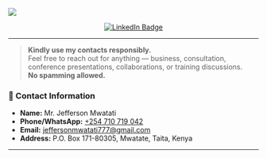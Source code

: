 
![](https://github.com/jefftizo/jefftizo/blob/main/jefferson-mwatati.png)

<div id="header" align="center">
  
<div id="badges">
  <a href="https://www.linkedin.com/in/jefferson-mwatati/">
    <img src="https://img.shields.io/badge/LinkedIn-blue?style=for-the-badge&logo=linkedin&logoColor=white" alt="LinkedIn Badge"/>
  </a>
</div>
  
</div>

---

> **Kindly use my contacts responsibly.**  
> Feel free to reach out for anything — business, consultation, conference presentations, collaborations, or training discussions.  
> **No spamming allowed.**

### 📇 Contact Information

- **Name:** Mr. Jefferson Mwatati  
- **Phone/WhatsApp:** [+254 710 719 042](tel:+254710719042)  
- **Email:** [jeffersonmwatati777@gmail.com](mailto:jeffersonmwatati777@gmail.com)  
- **Address:** P.O. Box 171-80305, Mwatate, Taita, Kenya  

---









